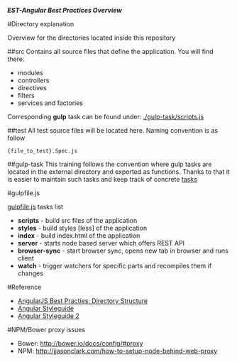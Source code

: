 ***EST-Angular Best Practices Overview***

#Directory explanation

Overview for the directories located inside this repository

##src
Contains all source files that define the application.
You will find there:

* modules
* controllers
* directives
* filters
* services and factories

Corresponding **gulp** task can be found under: [./gulp-task/scripts.js](./gulp-tasks/script.js)

##test
All test source files will be located here.
Naming convention is as follow

    {file_to_test}.Spec.js

##gulp-task
This training follows the convention where gulp tasks
are located in the external directory and exported as functions.
Thanks to that it is easier to maintain such tasks and keep
track of concrete [tasks](https://github.com/gulpjs/gulp/blob/master/docs/getting-started.md)

#gulpfile.js

[gulpfile.js](./gulpfile.js) tasks list
* **scripts** - build src files of the application
* **styles** - build styles [less] of the application
* **index** - build index.html of the application
* **server** - starts node based server which offers REST API
* **browser-sync** - start browser sync, opens new tab in browser and runs client
* **watch** - trigger watchers for specific parts and recompiles them if changes

#Reference
* [AngularJS Best Practies: Directory Structure](https://scotch.io/tutorials/angularjs-best-practices-directory-structure)
* [Angular Styleguide](https://github.com/johnpapa/angular-styleguide)
* [Angular Styleguide 2](https://github.com/toddmotto/angularjs-styleguide)

#NPM/Bower proxy issues

* Bower: http://bower.io/docs/config/#proxy
* NPM: http://jjasonclark.com/how-to-setup-node-behind-web-proxy
